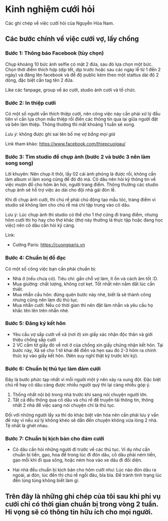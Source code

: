 # Kinh nghiệm cưới hỏi

Các ghi chép về việc cưới hỏi của Nguyễn Hòa Nam.

## Các bước chính về việc cưới vợ, lấy chồng

### Bước 1: Thông báo Facebook (tùy chọn)

Chụp khoảng 10 bức ảnh selfie có mặt 2 đứa, sau đó lựa chọn một bức. Chọn thời điểm thích hợp (dịp tết, dịp trước hoặc sau các ngày lễ từ 1 đến 2 ngày) và đăng lên facebook và để độ public kèm theo một stattus dài độ 2 dòng, đặc biệt cần tag tên 2 đứa.

Like các fanpage, group về áo cưới, studio ảnh cưới và tổ chức.

### Bước 2: In thiệp cưới

Có một số người vẫn thích thiệp cưới, nên công việc này cần phải xử lý đầu tiên vì cần lựa chọn mẫu thiệp rồi điền các thông tin qua lại giữa người đặt và bên làm thiệp. Thông thường thì mất khoảng 1 tuần sẽ xong.

*Lưu ý:* không được ghi sai tên bố mẹ vợ *bằng mọi giá*

Link tham khảo: https://www.facebook.com/thiepcuoigau/

### Bước 3: Tìm studio để chụp ảnh (bước 2 và bước 3 nên làm song song)

Lời khuyên: Nên chụp ít thôi, lấy 02 cái ảnh phóng là được rồi, không cần làm album vì làm xong cũng để đó đó mà. Cô dâu nên hỏi kỹ thông tin về việc mượn đồ cho hôm ăn hỏi, người trang điểm. Thông thường các studio chụp ảnh sẽ hỗ trợ việc áo dài cho đội nhà gái đón lễ. 

Khi đi chụp ảnh cưới, thì chú rể phải chủ động tạo mẫu tóc, trang điểm vì studio sẽ không làm cho chú rể mà chỉ tập trung vào cô dâu.

Lưu ý: Lúc chụp ảnh thì studio có thể cho 1 thợ cứng đi trang điểm, nhưng hôm cưới thì họ hay cho thợ khác (thợ này thường là thực tập hoặc đang học việc) nên cô dâu cần hỏi kỹ càng.

Link:

- Cường Paris: https://cuongparis.vn

### Bước 4: Chuẩn bị đồ đạc

Có một số công việc bạn cần phải chuẩn bị:

- Nhà ở (nếu chưa có). Tiêu chí: gần chỗ vợ làm, ít ồn và cách âm tốt :D.
- Mua giường: chất lượng, không cọt kẹt. Tốt nhất nên nằm đất lúc cần thiết.
- Mua nhẫn cầu hôn: đừng quên bước này nhé, biết là sẽ thành công nhưng cũng nên làm đủ thủ tục.
- Mua nhẫn cưới: Nếu có thời gian thì nên đặt làm nhẫn và yêu cầu họ khắc tên lên trên nhẫn nhé.

### Bước 5: Đăng ký kết hôn

- Yêu cầu vợ sắp cưới về xã (nơi ở) xin giấy xác nhận độc thân và giới thiệu chồng sắp cưới
- 2 VC cầm tờ giấy đó về nơi ở của chồng xin giấy chứng nhận kết hôn. Tại bước này, Xã sẽ cho 1 tờ khai để điền và hẹn sau đó 2-3 hôm ra chính thức ký vào giấy kết hôn. (Nên suy nghĩ thật kỹ trước khi ký).

### Bước 6: Chuẩn bị thủ tục làm đám cưới

Đây là bước phức tạp nhất vì mỗi người một ý nên xảy ra xung đột. Đặc biệt chú rể hay cô dâu càng được nhiều người quý thì lại càng nhiều góp ý.

1. Thống nhất nội bộ trong nhà trước khi sang nói chuyện người lớn. 
2. Tất cả đều thông qua cô dâu và chú rể để truyền tải thông tin, thông nhất 2 nhà để việc sang nói chuyện chỉ là thủ tục.

Đối với những người lấy xa thì do khác biệt văn hóa nên cần phải lưu ý vấn đề này vì nếu xử lý không khéo sẽ dẫn đến chuyện không vừa lòng 2 nhà. Tệ nhất là ghét nhau.

### Bước 7: Chuẩn bị kịch bản cho đám cưới

- Cô dâu cần hỏi những người đi trước về các thủ tục. Ví dụ như cần chuẩn bị tiền, gạo, hoa để trong lúc đi đón dâu, cô dâu phải ném tiền, gạo mỗi khi đi qua sông, hoặc ném hoa vào xe dâu đi đối diện.

- Hai nhà đều chuẩn bị kịch bản cho hôm cưới như: Lúc nào đón dâu ra ngoài, ai đón, lúc đến thì chú rể ngồi đâu, bla bla. Để tránh tình trạng lúc đến lúng túng không biết làm gì.


## Trên đây là những ghi chép của tôi sau khi phi vụ cưới chỉ có thời gian chuẩn bị trong vòng 2 tuần. Hi vọng sẽ có thông tin hữu ích cho mọi người.
